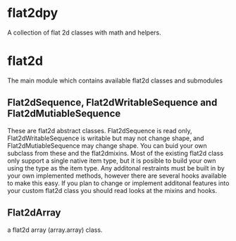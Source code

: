 # flat2dpy

A collection of flat 2d classes with math and helpers.

# flat2d

The main module which contains available flat2d classes and submodules

## Flat2dSequence, Flat2dWritableSequence and Flat2dMutiableSequence

These are flat2d abstract classes.  Flat2dSequence is read only, Flat2dWritableSequence is writable but may not change shape, and Flat2dMutiableSequence may change shape.  You can buid your own subclass from these and the flat2dmixins.  Most of the existing flat2d class only support a single native item type, but it is posible to build your own using the <object> type as the item type.  Any additonal restraints must be built in by your own implemented methods, however there are several hooks available to make this easy.  If you plan to change or implement additonal features into your custom flat2d class you should read looks at the mixins and hooks.

## Flat2dArray

a flat2d array (array.array) class.

